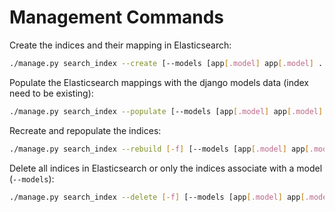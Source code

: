 # Management Commands

Create the indices and their mapping in Elasticsearch:

```bash
./manage.py search_index --create [--models [app[.model] app[.model] ...]]
```

Populate the Elasticsearch mappings with the django models data (index need to be existing):

```bash
./manage.py search_index --populate [--models [app[.model] app[.model] ...]] [--parallel]
```

Recreate and repopulate the indices:

```bash
./manage.py search_index --rebuild [-f] [--models [app[.model] app[.model] ...]] [--parallel]
```

Delete all indices in Elasticsearch or only the indices associate with a model (`--models`):
```bash
./manage.py search_index --delete [-f] [--models [app[.model] app[.model] ...]]
```




